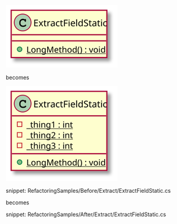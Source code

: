 
![ExtractFieldStatic - Before](uml/Before/Extract/ExtractFieldStatic.svg?raw=true)

becomes

![ExtractFieldStatic - After](uml/After/Extract/ExtractFieldStatic.svg?raw=true)

snippet: RefactoringSamples/Before/Extract/ExtractFieldStatic.cs

becomes

snippet: RefactoringSamples/After/Extract/ExtractFieldStatic.cs

